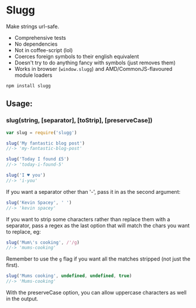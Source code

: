 # Slugg

Make strings url-safe.

- Comprehensive tests
- No dependencies
- Not in coffee-script (lol)
- Coerces foreign symbols to their english equivalent
- Doesn't try to do anything fancy with symbols (just removes them)
- Works in browser (`window.slugg`) and AMD/CommonJS-flavoured module loaders

```
npm install slugg
```

## Usage:

### slug(string, [separator], [toStrip], [preserveCase])

```js
var slug = require('slugg')

slug('My fantastic blog post')
//-> 'my-fantastic-blog-post'

slug('Today I found £5')
//-> 'today-i-found-5'

slug('I ♥ you')
//-> 'i-you'
```

If you want a separator other than '-', pass it in as the second argument:

```js
slug('Kevin Spacey', ' ')
//-> 'kevin spacey'
```

If you want to strip some characters rather than replace them with a separator, pass
a regex as the last option that will match the chars you want to replace, eg:

```js
slug('Mum\'s cooking', /'/g)
//-> 'mums-cooking'
```
Remember to use the `g` flag if you want all the matches stripped (not just the first).

```js
slug('Mums cooking', undefined, undefined, true)
//-> 'Mums-cooking'
```

With the preserveCase option, you can allow uppercase characters
as well in the output.

